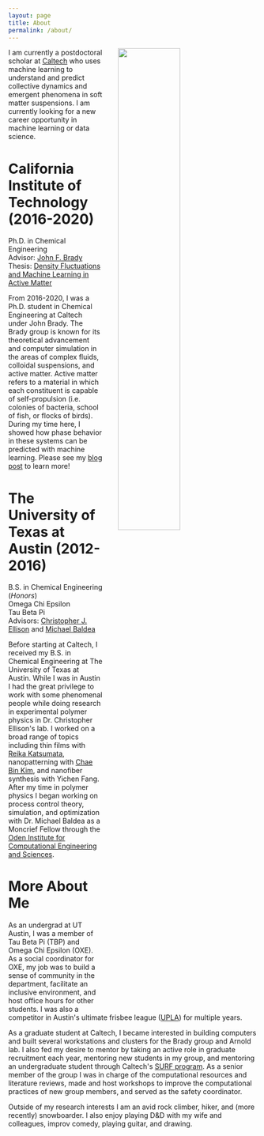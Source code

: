 ```yaml
---
layout: page
title: About
permalink: /about/
---
```


<!-- ![Profile Picture]({{ site.baseurl }}/assets/profile_picture.png) -->
<div>
    <img src="{{site.baseurl}}/assets/profile_picture.png" style="float:right; width:50%; margin:0px 30px"/>
</div>
I am currently a postdoctoral scholar at <a href="https://www.caltech.edu/">Caltech</a> who uses machine learning to understand and predict collective dynamics and emergent phenomena in soft matter suspensions. I am currently looking for a new career opportunity in machine learning or data science.

# California Institute of Technology (2016-2020)
Ph.D. in Chemical Engineering  
Advisor: [John F. Brady](https://cce.caltech.edu/people/john-f-brady)  
Thesis: [Density Fluctuations and Machine Learning in Active Matter](https://thesis.library.caltech.edu/14043/)  

From 2016-2020, I was a Ph.D. student in Chemical Engineering at Caltech under John Brady. 
The Brady group is known for its theoretical advancement and computer simulation in the areas of complex fluids, colloidal suspensions, and active matter. 
Active matter refers to a material in which each constituent is capable of self-propulsion (i.e. colonies of bacteria, school of fish, or flocks of birds). 
During my time here, I showed how phase behavior in these systems can be predicted with machine learning. Please see my [blog post]({{site.baseurl}}/2021/03/06/machine-learning-to-recreate-the-active-matter-phase-diagram.html) to learn more!
# The University of Texas at Austin (2012-2016)
B.S. in Chemical Engineering (*Honors*)  
Omega Chi Epsilon  
Tau Beta Pi  
Advisors: [Christopher J. Ellison](https://www.cems.umn.edu/people/faculty/christopher-ellison) and [Michael Baldea](https://che.utexas.edu/faculty-staff/faculty-directory/michael-baldea-phd/)

Before starting at Caltech, I received my B.S. in Chemical Engineering at The University of Texas at Austin. 
While I was in Austin I had the great privilege to work with some phenomenal people while doing research in experimental polymer physics in Dr. Christopher Ellison's lab. 
I worked on a broad range of topics including thin films with [Reika Katsumata](https://www.pse.umass.edu/faculty/researchgroup/katsumata_), nanopatterning with [Chae Bin Kim](https://sites.google.com/view/cbk-polymer-pnu/home), and nanofiber synthesis with Yichen Fang.
After my time in polymer physics I began working on process control theory, simulation, and optimization with Dr. Michael Baldea as a Moncrief Fellow through the [Oden Institute for Computational Engineering and Sciences](https://www.oden.utexas.edu/). 

# More About Me
As an undergrad at UT Austin, I was a member of Tau Beta Pi (TBP) and Omega Chi Epsilon (OXE). As a social coordinator for OXE, my job was to build a sense of community in the department, facilitate an inclusive environment, and host office hours for other students. I was also a competitor in Austin's ultimate frisbee league ([UPLA](https://austinultimate.org/)) for multiple years.

As a graduate student at Caltech, I became interested in building computers and built several workstations and clusters for the Brady group and Arnold lab.
I also fed my desire to mentor by taking an active role in graduate recruitment each year, mentoring new students in my group, and mentoring an undergraduate student through Caltech's [SURF program](http://sfp.caltech.edu/programs/surf).
As a senior member of the group I was in charge of the computational resources and literature reviews, made and host workshops to improve the computational practices of new group members, and served as the safety coordinator.

Outside of my research interests I am an avid rock climber, hiker, and (more recently) snowboarder.
I also enjoy playing D&D with my wife and colleagues, improv comedy, playing guitar, and drawing.



